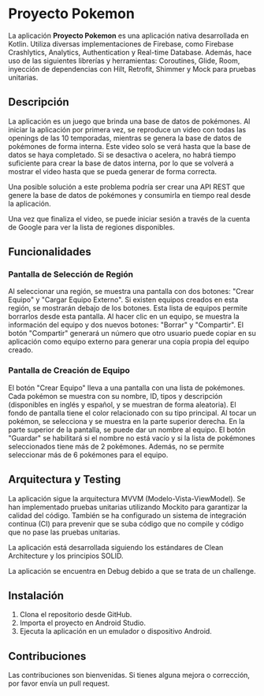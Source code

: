 # Proyecto Pokemon

La aplicación **Proyecto Pokemon** es una aplicación nativa desarrollada en Kotlin. Utiliza diversas implementaciones de Firebase, como Firebase Crashlytics, Analytics, Authentication y Real-time Database. Además, hace uso de las siguientes librerías y herramientas: Coroutines, Glide, Room, inyección de dependencias con Hilt, Retrofit, Shimmer y Mock para pruebas unitarias.

## Descripción

La aplicación es un juego que brinda una base de datos de pokémones. Al iniciar la aplicación por primera vez, se reproduce un video con todas las openings de las 10 temporadas, mientras se genera la base de datos de pokémones de forma interna. Este video solo se verá hasta que la base de datos se haya completado. Si se desactiva o acelera, no habrá tiempo suficiente para crear la base de datos interna, por lo que se volverá a mostrar el video hasta que se pueda generar de forma correcta.

Una posible solución a este problema podría ser crear una API REST que genere la base de datos de pokémones y consumirla en tiempo real desde la aplicación.

Una vez que finaliza el video, se puede iniciar sesión a través de la cuenta de Google para ver la lista de regiones disponibles.

## Funcionalidades

### Pantalla de Selección de Región

Al seleccionar una región, se muestra una pantalla con dos botones: "Crear Equipo" y "Cargar Equipo Externo". Si existen equipos creados en esta región, se mostrarán debajo de los botones. Esta lista de equipos permite borrarlos desde esta pantalla. Al hacer clic en un equipo, se muestra la información del equipo y dos nuevos botones: "Borrar" y "Compartir". El botón "Compartir" generará un número que otro usuario puede copiar en su aplicación como equipo externo para generar una copia propia del equipo creado.

### Pantalla de Creación de Equipo

El botón "Crear Equipo" lleva a una pantalla con una lista de pokémones. Cada pokémon se muestra con su nombre, ID, tipos y descripción (disponibles en inglés y español, y se muestran de forma aleatoria). El fondo de pantalla tiene el color relacionado con su tipo principal. Al tocar un pokémon, se selecciona y se muestra en la parte superior derecha. En la parte superior de la pantalla, se puede dar un nombre al equipo. El botón "Guardar" se habilitará si el nombre no está vacío y si la lista de pokémones seleccionados tiene más de 2 pokémones. Además, no se permite seleccionar más de 6 pokémones para el equipo.

## Arquitectura y Testing

La aplicación sigue la arquitectura MVVM (Modelo-Vista-ViewModel). Se han implementado pruebas unitarias utilizando Mockito para garantizar la calidad del código. También se ha configurado un sistema de integración continua (CI) para prevenir que se suba código que no compile y código que no pase las pruebas unitarias.

La aplicación está desarrollada siguiendo los estándares de Clean Architecture y los principios SOLID.

La aplicación se encuentra en Debug debido a que se trata de un challenge.
## Instalación

1. Clona el repositorio desde GitHub.
2. Importa el proyecto en Android Studio.
3. Ejecuta la aplicación en un emulador o dispositivo Android.

## Contribuciones

Las contribuciones son bienvenidas. Si tienes alguna mejora o corrección, por favor envía un pull request.
